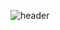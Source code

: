 ![header](https://capsule-render.vercel.app/api?type=cylinder&color=7f03fc&text=Hi!&desc=This%20page%20is%20my%20github%20profile.%20Welcome%20for%20inviting!&fontColor=000000&height=250&fontSize=115&fontAlign=25&descAlign=70&descAlignY=30)

